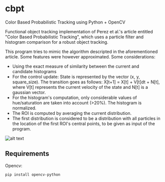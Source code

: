 # cbpt
Color Based Probabilistic Tracking using Python + OpenCV

Functional object tracking implementation of Perez et al.'s article entitled "Color Based Probabilistic Tracking",
which uses a particle filter and histogram comparison for a robust object tracking.

This program tries to mimic the algorithm descripted in the aforementioned article. Some features were however 
approximated. Some considerations:
* Using the exact measure of similarity between the current and candidate histograms
* For the control update: State is represented by the vector (x, y, square_size). The transition goes as follows: X[t+1] = X[t] + V[t]dt + N[t], where V[t] represents the current velocity of the state and N[t] is a gaussian vector.
* For the histogram's computation, only considerable values of hue/saturation are taken into account (>20%). The histogram is normalized.
* The ROI is computed by averaging the current distribution.
* The first distribution is considered to be a distribution with all particles in the location of the first ROI's central points, to be given as input of the program.

![alt text](http://i.imgur.com/EVnTXz3.gif "Visual Tracking")

## Requirements
Opencv:

`pip install opencv-python`